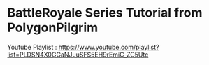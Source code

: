 # BattleRoyale Series Tutorial from PolygonPilgrim 

Youtube Playlist : https://www.youtube.com/playlist?list=PLDSN4X0GGaNJuuSFS5EH9rEmiC_ZC5Utc

